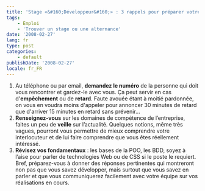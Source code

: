 ```yaml
---
title: 'Stage «&#160;Développeur&#160;» : 3 rappels pour préparer votre entretien'
tags:
    - Emploi
    - 'Trouver un stage ou une alternance'
date: '2008-02-27'
lang: fr
type: post
categories:
    - default
publishDate: '2008-02-27'
locale: fr_FR
---
```


1. Au t&#233;l&#233;phone ou par email, **demandez le num&#233;ro** de la personne qui doit vous rencontrer et gardez-le avec vous. &#199;a peut servir en cas d'**emp&#234;chement** ou de **retard**. Faute avou&#233;e &#233;tant &#224; moiti&#233; pardonn&#233;e, on vous en voudra moins d'appeler pour annoncer 30 minutes de retard que d'arriver 15 minutes en retard sans pr&#233;venir…
2. **Renseignez-vous** sur les domaines de comp&#233;tence de l&#8217;entreprise, faites un peu de **veille** sur l&#8217;actualit&#233;. Quelques notions, m&#234;me tr&#232;s vagues, pourront vous permettre de mieux comprendre votre interlocuteur et de lui faire comprendre que vous &#234;tes r&#233;ellement int&#233;ress&#233;.
3. **R&#233;visez vos fondamentaux**&nbsp;: les bases de la POO, les BDD, soyez &#224; l&#8217;aise pour parler de technologies Web ou de CSS si le poste le requiert. Bref, pr&#233;parez-vous &#224; donner des r&#233;ponses pertinentes qui montreront non pas que vous savez d&#233;velopper, mais surtout que vous savez en parler et que vous communiquerez facilement avec votre &#233;quipe sur vos r&#233;alisations en cours.
